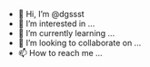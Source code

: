 - 👋 Hi, I’m @dgssst
- 👀 I’m interested in ...
- 🌱 I’m currently learning ...
- 💞️ I’m looking to collaborate on ...
- 📫 How to reach me ...

<!---
dgssst/dgssst is a ✨ special ✨ repository because its `README.md` (this file) appears on your GitHub profile.
You can click the Preview link to take a look at your changes.
--->
